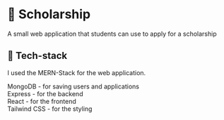 # 📄 Scholarship
A small web application that students can use to apply for a scholarship

## 🍔 Tech-stack

I used the MERN-Stack for the web application.

MongoDB - for saving users and applications
<br>
Express - for the backend 
<br>
React - for the frontend
<br>
Tailwind CSS - for the styling
